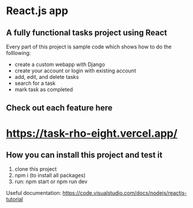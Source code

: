 # React.js app 

## A fully functional tasks project using React 


Every part of this project is sample code which shows how to do the folllowing:

* create a custom webapp with Django
* create your account or login with existing account
* add, edit, and delete tasks 
* search for a task
* mark task as completed


## Check out each feature here
# https://task-rho-eight.vercel.app/


## How you can install this project and test it
1. clone this project
2. npm i (to install all packages)
3. run: npm start or npm run dev

Useful documentation: https://code.visualstudio.com/docs/nodejs/reactjs-tutorial
